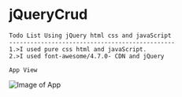 # jQueryCrud 
````
Todo List Using jQuery html css and javaScript
-----------------------------------------------
1.>I used pure css html and javaScript.
2.>I used font-awesome/4.7.0- CDN and jQuery 

````
```
App View
 ````
 ![Image of App](https://github.com/Ganeshk750/jQueryCRUD/blob/master/todo.PNG)


